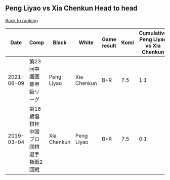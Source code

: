 ## Peng Liyao vs Xia Chenkun Head to head

[Back to ranking](../../index.md)




| **Date** | **Comp** | **Black** | **White** | **Game result** | **Komi** | **Cumulative Peng Liyao vs Xia Chenkun** | **Peng Liyao streak** | **Xia Chenkun streak** | 
| --- | --- | --- | --- | --- | --- | --- | --- | --- |
| 2021-06-09 | 第23回中国囲碁甲級リーグ | Peng Liyao | Xia Chenkun | B+R | 7.5 | 1:1 | 1 | 0 | 
| 2019-03-04 | 第16期倡棋杯中国プロ囲棋選手権戦2回戦 | Xia Chenkun | Peng Liyao | B+R | 7.5 | 0:1 | 0 | 1 |




